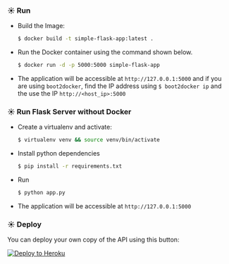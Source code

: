 ### ☀️ Run

* Build the Image:
  ```bash
  $ docker build -t simple-flask-app:latest .
  ```
* Run the Docker container using the command shown below.
  ```bash
  $ docker run -d -p 5000:5000 simple-flask-app
  ```
* The application will be accessible at `http://127.0.0.1:5000` and if you are using `boot2docker`, find the IP address using `$ boot2docker ip` and the use the IP `http://<host_ip>:5000`


### ☀️ Run Flask Server without Docker

* Create a virtualenv and activate:
  ```bash
  $ virtualenv venv && source venv/bin/activate
  ```
* Install python dependencies
  ```bash
  $ pip install -r requirements.txt
  ```
* Run
  ```bash
  $ python app.py
  ```
* The application will be accessible at `http://127.0.0.1:5000`

### ☀️ Deploy
You can deploy your own copy of the API using this button:

[![Deploy to Heroku](https://www.herokucdn.com/deploy/button.png)](https://heroku.com/deploy)
